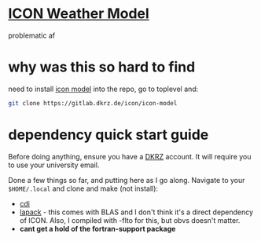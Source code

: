 # [ICON Weather Model](https://www.icon-model.org/)
problematic af



# why was this so hard to find
need to install [icon model](https://gitlab.dkrz.de/icon/icon-model) into the repo, go to toplevel and:
```sh
git clone https://gitlab.dkrz.de/icon/icon-model
```

# dependency quick start guide
Before doing anything, ensure you have a [DKRZ](https://luv.dkrz.de/accounts/login/) account. It will require you to use your university email.

Done a few things so far, and putting here as I go along. Navigate to your `$HOME/.local` and clone and make (not install):
- [cdi](https://code.mpimet.mpg.de/attachments/9210)
- [lapack](https://github.com/Reference-LAPACK/lapack/archive/refs/tags/v3.12.0.tar.gz) - this comes with BLAS and I don't think it's a direct dependency of ICON. Also, I compiled with -flto for this, but obvs doesn't matter.
- **cant get a hold of the fortran-support package**

